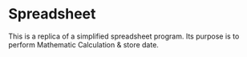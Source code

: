 # Spreadsheet
This is a replica of a simplified spreadsheet program. Its purpose is to perform Mathematic Calculation &amp; store date.
